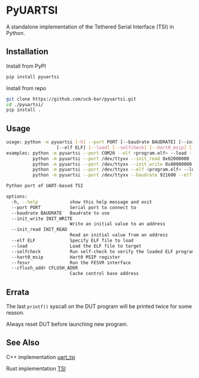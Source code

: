 # PyUARTSI

A standalone implementation of the Tethered Serial Interface (TSI) in Python.


## Installation

Install from PyPI

```bash
pip install pyuartsi
```

Install from repo

```bash
git clone https://github.com/ucb-bar/pyuartsi.git
cd ./pyuartsi/
pip install .
```


## Usage

```bash
usage: python -m pyuartsi [-h] --port PORT [--baudrate BAUDRATE] [--init_write INIT_WRITE] [--init_read INIT_READ]
                   [--elf ELF] [--load] [--selfcheck] [--hart0_msip] [--fesvr] [--cflush_addr CFLUSH_ADDR]
examples: python -m pyuartsi --port COM20 --elf <program.elf> --load --hart0_msip
          python -m pyuartsi --port /dev/ttyxx --init_read 0x02000000
          python -m pyuartsi --port /dev/ttyxx --init_write 0x80000000:0xdeadbeef --init_read 0x80000000
          python -m pyuartsi --port /dev/ttyxx --elf <program.elf> --load --hart0_msip --fesvr
          python -m pyuartsi --port /dev/ttyxx --baudrate 921600 --elf <program.elf> --load --selfcheck --hart0_msip --fesvr --cflush_addr 0x02010200

Python port of UART-based TSI

options:
  -h, --help            show this help message and exit
  --port PORT           Serial port to connect to
  --baudrate BAUDRATE   Baudrate to use
  --init_write INIT_WRITE
                        Write an initial value to an address
  --init_read INIT_READ
                        Read an initial value from an address
  --elf ELF             Specify ELF file to load
  --load                Load the ELF file to target
  --selfcheck           Run self-check to verify the loaded ELF program
  --hart0_msip          Hart0 MSIP register
  --fesvr               Run the FESVR interface
  --cflush_addr CFLUSH_ADDR
                        Cache control base address
```

## Errata

The last `printf()` syscall on the DUT program will be printed twice for some reason.

Always reset DUT before launching new program.

## See Also

C++ implementation [uart_tsi](https://github.com/ucb-bar/testchipip/tree/master/uart_tsi)

Rust implementation [TSI](https://github.com/ucb-bar/tsi)

